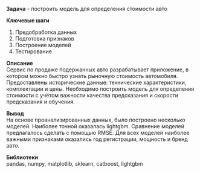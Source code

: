 **Задача** - построить модель для определения стоимости авто

**Ключевые шаги**  
1. Предобработка данных
2. Подготовка признаков
3. Построение моделей
4. Тестирование

**Описание**  
Сервис по продаже подержанных авто разрабатывает приложение, в котором можно быстро узнать рыночную стоимость автомобиля. Предоставлены исторические данные: технические характеристики, комплектации и цены. Необходимо построить модель для определения стоимости с учётом важности качества предсказания и скорости предсказания и обучения.

**Вывод**  
На основе проанализированных данных, было построено несколько моделей. Наиболее точной оказалась lightgbm. Сравнение моделей предлагалось сделать с помощью RMSE. Для всех моделей наиболее важными признаками оказались год регистрации, мощность и бренд авто.


**Библиотеки**  
pandas, numpy, matplotlib, sklearn, catboost, lightgbm




